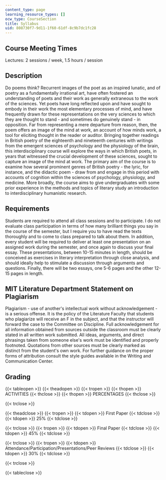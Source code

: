 ```yaml
---
content_type: page
learning_resource_types: []
ocw_type: CourseSection
title: Syllabus
uid: 808730f7-9d11-1f60-61df-8c9b7dc1fc28
---
```


Course Meeting Times
--------------------

Lectures: 2 sessions / week, 1.5 hours / session

Description
-----------

Do poems think? Recurrent images of the poet as an inspired lunatic, and of poetry as a fundamentally irrational art, have often fostered an understanding of poets and their work as generally extraneous to the work of the sciences. Yet poets have long reflected upon and have sought to embody in their work the most elementary processes of mind, and have frequently drawn for these representations on the very sciences to which they are thought to stand - and sometimes do genuinely stand - in opposition. Far from representing a mere departure from reason, then, the poem offers an image of the mind at work, an account of how minds work, a tool for eliciting thought in the reader or auditor. Bringing together readings in British poetry of the eighteenth and nineteenth centuries with writings from the emergent sciences of psychology and the physiology of the brain, this interdisciplinary course will explore the ways in which British poets, in years that witnessed the crucial development of these sciences, sought to capture an image of the mind at work. The primary aim of the course is to examine how several prominent genres of British poetry - the lyric, for instance, and the didactic poem - draw from and engage in this period with accounts of cognition within the sciences of psychology, physiology, and medicine. More broadly, the course aims to give undergraduates with some prior experience in the methods and topics of literary study an introduction to interdisciplinary humanistic research.

Requirements
------------

Students are required to attend all class sessions and to participate. I do not evaluate class participation in terms of how many brilliant things you say in the course of the semester, but I require you to have read the texts thoroughly and to come to class prepared to talk about them. In addition, every student will be required to deliver at least one presentation on an assigned work during the semester, and once again to discuss your final essay. These presentations, between 10-15 minutes in length, should be conceived as exercises in literary interpretation through close analysis, and should ideally help to stimulate a discussion through arguments and questions. Finally, there will be two essays, one 5-6 pages and the other 12-15 pages in length.

MIT Literature Department Statement on Plagiarism
-------------------------------------------------

Plagiarism - use of another's intellectual work without acknowledgement - is a serious offense. It is the policy of the Literature Faculty that students who plagiarize will receive an F in the subject, and that the instructor will forward the case to the Committee on Discipline. Full acknowledgement for all information obtained from sources outside the classroom must be clearly stated in all written work submitted. All ideas, arguments, and direct phrasings taken from someone else's work must be identified and properly footnoted. Quotations from other sources must be clearly marked as distinct from the student's own work. For further guidance on the proper forms of attribution consult the style guides available in the Writing and Communication Center.

Grading
-------

{{< tableopen >}}
{{< theadopen >}}
{{< tropen >}}
{{< thopen >}}
ACTIVITIES
{{< thclose >}}
{{< thopen >}}
PERCENTAGES
{{< thclose >}}

{{< trclose >}}

{{< theadclose >}}
{{< tropen >}}
{{< tdopen >}}
First Paper
{{< tdclose >}}
{{< tdopen >}}
25%
{{< tdclose >}}

{{< trclose >}}
{{< tropen >}}
{{< tdopen >}}
Final Paper
{{< tdclose >}}
{{< tdopen >}}
45%
{{< tdclose >}}

{{< trclose >}}
{{< tropen >}}
{{< tdopen >}}
Attendance/Participation/Presentations/Peer Reviews
{{< tdclose >}}
{{< tdopen >}}
30%
{{< tdclose >}}

{{< trclose >}}

{{< tableclose >}}